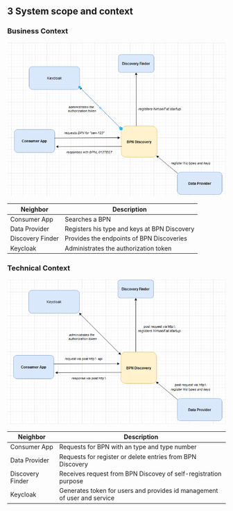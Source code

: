 ## 3 System scope and context

### Business Context

![](media/image2.PNG)

| Neighbor         | Description                                  |
|------------------|----------------------------------------------|
| Consumer App     | Searches a BPN                               |
| Data Provider    | Registers his type and keys at BPN Discovery |
| Discovery Finder | Provides the endpoints of BPN Discoveries    |
| Keycloak         | Administrates the authorization token        |


### Technical Context

![](media/image3.PNG)

| Neighbor         | Description                                                              |
|------------------|--------------------------------------------------------------------------|
| Consumer App     | Requests for BPN with an type and type number                            |
| Data Provider    | Requests for register or delete entries from BPN Discovery               |
| Discovery Finder | Receives request from BPN Discovey of self-registration purpose          |
| Keycloak         | Generates token for users and provides id management of user and service |
